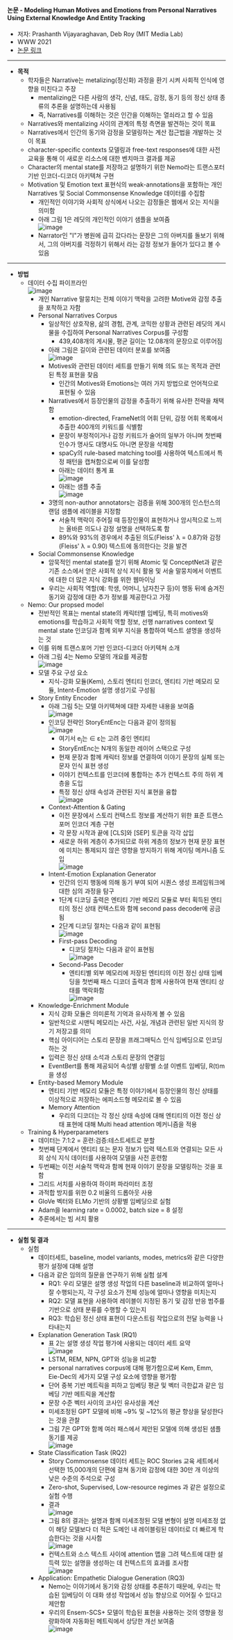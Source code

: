 #### 논문 - Modeling Human Motives and Emotions from Personal Narratives Using External Knowledge And Entity Tracking
- 저자: Prashanth Vijayaraghavan, Deb Roy (MIT Media Lab)
- WWW 2021
- [논문 링크](https://dl.acm.org/doi/pdf/10.1145/3442381.3449997)
------------------------------------------------------------------
- **목적**
  - 학자들은 Narrative는 metalizing(정신화) 과정을 환기 시켜 사회적 인식에 영향을 미친다고 주장
    - mentalizing은 다른 사람의 생각, 신념, 태도, 감정, 동기 등의 정신 상태 종류의 추론을 설명하는데 사용됨
    - 즉, Narratives를 이해하는 것은 인간을 이해하는 열쇠라고 할 수 있음
  - Narratives와 mentalizing 사이의 관계의 특정 측면을 발견하는 것이 목표
  - Narratives에서 인간의 동기와 감정을 모델링하는 계산 접근법을 개발하는 것이 목표
  - character-specific contexts 모델링과 free-text responses에 대한 사전 교육을 통해 이 새로운 리소스에 대한 벤치마크 결과를 제공
  - Character의 mental state를 저장하고 설명하기 위한 Nemo라는 트랜스포터 기반 인코더-디코더 아키텍쳐 구현
  - Motivation 및 Emotion text 표현식의 weak-annotations을 포함하는 개인 Narratives 및 Social Commonsense Knowledge 데이터를 수집함
    - 개인적인 이야기와 사회적 상식에서 나오는 감정들은 웹에서 오는 지식을 의미함
    - 아래 그림 1은 레딧의 개인적인 이야기 샘플을 보여줌   
    ![image](https://user-images.githubusercontent.com/49019292/223055811-fc50d6f6-2f40-4675-bfa7-d72b9cad59a1.png)   
    - Narrator인 "I"가 병원에 급히 갔다라는 문장은 그의 아버지를 돌보기 위해서, 그의 아버지를 걱정하기 위해서 라는 감정 정보가 들어가 있다고 볼 수 있음 
----------------------------------------------------------
- **방법**
  - 데이터 수집 파이프라인   
    ![image](https://user-images.githubusercontent.com/49019292/223055834-5c2b7d13-af83-4c9c-8fbc-5deae33962a0.png)      
    - 개인 Narrative 말뭉치는 전체 이야기 맥락을 고려한 Motive와 감정 추출을 포착하고 자함
    - Personal Narratives Corpus  
      - 일상적인 상호작용, 삶의 경험, 관계, 코믹한 상황과 관련된 레딧의 게시물을 수집하여 Personal Narratives Corpus를 구성함 
        - 439,408개의 게시물, 평균 길이는 12.08개의 문장으로 이루어짐
      - 아래 그림은 길이와 관련된 데이터 분포를 보여줌   
        ![image](https://user-images.githubusercontent.com/49019292/223055866-16ed09cf-0103-4aa0-8295-403e004aef93.png)      
      - Motives와 관련된 데이터 세트를 만들기 위해 의도 또는 목적과 관련된 특정 표현을 찾음
        - 인간의 Motives와 Emotions는 여러 가지 방법으로 언어적으로 표현될 수 있음
      - Narratives에서 등장인물의 감정을 추출하기 위해 유사한 전략을 채택함
        - emotion-directed, FrameNet의 어휘 단위, 감정 어휘 목록에서 추출한 400개의 키워드를 식별함
        - 문장이 부정적이거나 감정 키워드가 술어의 일부가 아니며 첫번째 인수가 명사도 대명사도 아니면 문장을 삭제함
        - spaCy의 rule-based matching tool를 사용하여 텍스트에서 특정 패턴을 캡쳐함으로써 이를 달성함
        - 아래는 데이터 통계 표   
          ![image](https://user-images.githubusercontent.com/49019292/223055906-382c15a3-c243-4f0e-b60b-c12e636eb992.png)      
        - 아래는 샘플 추출   
          ![image](https://user-images.githubusercontent.com/49019292/223055935-c02886ba-6633-4033-a5fe-02d6b429e53f.png)     
      - 3명의 non-author annotators는 검증을 위해 300개의 인스턴스의 랜덤 샘플에 레이블을 지정함
        - 서술적 맥락이 주어질 때 등장인물이 표현하거나 암시적으로 느끼는 올바른 의도나 감정 설명을 선택하도록 함
        - 89%와 93%의 경우에서 추출된 의도(Fleiss' λ = 0.87)와 감정(Fleiss' λ = 0.90) 텍스트에 동의한다는 것을 발견
    - Social Commonsense Knowledge
      - 암묵적인 mental state를 얻기 위해 Atomic 및 ConceptNet과 같은 기존 소스에서 얻은 사회적 상식 지식 활용 및 서술 말뭉치에서 이벤트에 대한 더 많은 지식 강화를 위한 웹마이닝 
      - 우리는 사회적 역할(예: 학생, 어머니, 남자친구 등)이 행동 뒤에 숨겨진 동기와 감정에 대한 추가 정보를 제공한다고 가정
  - Nemo: Our propsed model
    - 전반적인 목표는 mental state의 캐릭터별 임베딩, 특히 motives와 emotions를 학습하고 사회적 역할 정보, 선행 narratives context 및 mental state 인코딩과 함께 외부 지식을 통합하여 텍스트 셜명을 생성하는 것
    - 이를 위해 트랜스포머 기반 인코더-디코더 아키텍쳐 소개
    - 아래 그림 4는 Nemo 모델의 개요를 제공함   
      ![image](https://user-images.githubusercontent.com/49019292/223055970-a649068d-d606-4830-94c3-415f5670b694.png)      
    - 모델 주요 구성 요소
      - 지식-강화 모듈(Kem), 스토리 엔티티 인코더, 엔티티 기반 메모리 모듈, Intent-Emotion 설명 생성기로 구성됨 
    - Story Entity Encoder
      - 아래 그림 5는 모델 아키텍쳐에 대한 자세한 내용을 보여줌   
        ![image](https://user-images.githubusercontent.com/49019292/223056004-ff3a8550-385d-4cae-9f64-9b8602de5cb4.png)      
      - 인코딩 전략인 StoryEntEnc는 다음과 같이 정의됨   
        ![image](https://user-images.githubusercontent.com/49019292/223056065-b8261447-01f8-4d29-b768-45fa70cf1bcb.png)      
        - 여기서 e<sub>j</sub>는 ∈ ε는 고려 중인 엔티티
        - StoryEntEnc는 N개의 동일한 레이어 스택으로 구성 
        - 현재 문장과 함께 캐릭터 정보를 연결하여 이야기 문장의 실체 또는 문자 인식 표현 생성
        - 이야기 컨텍스트를 인코더에 통합하는 추가 컨텍스트 주의 하위 계층을 도입
        - 특정 정신 상태 속성과 관련된 지식 표현을 융합   
          ![image](https://user-images.githubusercontent.com/49019292/223056113-f38f862b-c823-495b-aa0b-4763a15365c8.png)      
      - Context-Attention & Gating
        - 이전 문장에서 스토리 컨텍스트 정보를 계산하기 위한 표준 트랜스포머 인코더 계층 구현    
        - 각 문장 시작과 끝에 [CLS]와 [SEP] 토큰을 각각 삽입
        - 새로운 하위 계층이 추가되므로 하위 계층의 정보가 현재 문장 표현에 미치는 통제되지 않은 영향을 방지하기 위해 게이팅 메커니즘 도입   
          ![image](https://user-images.githubusercontent.com/49019292/223056161-1b2273a2-9854-405f-8385-3affb3418484.png)      
      - Intent-Emotion Explanation Generator
        - 인간의 인지 행동에 의해 동기 부여 되어 시퀀스 생성 프레임워크에 대한 심의 과정을 탐구 
        - 1단계 디코딩 출력은 엔티티 기반 메모리 모듈로 부터 획득된 엔티티의 정신 상태 컨텍스트와 함께 second pass decoder에 공금됨
        - 2단계 디코딩 절차는 다음과 같이 표현됨   
          ![image](https://user-images.githubusercontent.com/49019292/223056193-70d25129-d61f-475c-9a12-58c22deda1c8.png)      
        - First-pass Decoding
          - 디코딩 절차는 다음과 같이 표현됨   
            ![image](https://user-images.githubusercontent.com/49019292/223056232-c11956dd-8cc6-47e4-a532-d30dae27238f.png)      
        - Second-Pass Decoder
          - 엔티티별 외부 메모리에 저장된 엔티티의 이전 정신 상태 임베딩을 첫번째 패스 디코더 출력과 함께 사용하여 현재 엔티티 상태를 맥락화함   
            ![image](https://user-images.githubusercontent.com/49019292/223056279-5d84948e-5324-42b0-9367-7244b28d28d3.png)      
    - Knowledge-Enrichment Module
      - 지식 강화 모듈은 의미론적 기억과 유사하게 볼 수 있음
      - 일반적으로 시맨틱 메모리는 사건, 사실, 개념과 관련된 일반 지식의 장기 저장고를 의미
      - 핵심 아이디어는 스토리 문장을 프래그매틱스 인식 임베딩으로 인코딩하는 것
      - 입력은 정신 상태 소석과 스토리 문장의 연결임
      -  EventBert를 통해 제공되어 속성별 상황별 소셜 이벤트 임베딩, R(t)m을 생성
    - Entity-based Memory Module
      - 엔티티 기반 메모리 모듈은 특정 이야기에서 등장인물의 정신 상태를 이상적으로 저장하는 에피소드형 메모리로 볼 수 있음 
      - Memory Attention
        - 우리의 디코더는 각 정신 상태 속성에 대해 엔티티의 이전 정신 상태 표현에 대해 Multi head attention 메커니즘을 적용
  - Training & Hyperparameters
    - 데이터는 7:1:2 = 훈련:검증:테스트세트로 분할
    - 첫번째 단계에서 엔티티 또는 문자 정보가 입력 텍스트와 연결되는 모든 사회 상식 지식 데이터를 사용하여 모델을 사전 훈련함
    - 두번째는 이전 서술적 맥락과 함께 현재 이야기 문장을 모델링하는 것을 포함 
    - 그리드 서치를 사용하여 하이퍼 파라미터 조정
    - 과적합 방지를 위한 0.2  비율의 드롭아웃 사용
    - GloVe 벡터와 ELMo 기반의 상황별 임베딩으로 실험
    - Adam을 learning rate = 0.0002, batch size = 8 설정
    - 추론에서는 빔 서치 활용
----------------------------------------
- **실험 및 결과**
  - 실험
    - 데이터세트, baseline, model variants, modes, metrics와 같은 다양한 평가 설정에 대해 설명
    - 다음과 같은 임의의 질문을 연구하기 위해 실험 설계
      - RQ1: 우리 모델은 설명 생성 작업의 다른 baseline과 비교하여 얼마나 잘 수행되는지, 각 구성 요소가 전체 성능에 얼마나 영향을 미치는지
      - RQ2: 모델 표현을 사용하여 레이블이 지정된 동기 및 감정 반응 범주를 기반으로 상태 분류를 수행할 수 있는지
      - RQ3: 학습된 정신 상태 표현이 다운스트림 작업으로의 전달 능력을 나타내는지
    - Explanation Generation Task (RQ1)
      - 표 2는 설명 생성 작업 평가에 사용되는 데이터 세트 요약   
         ![image](https://user-images.githubusercontent.com/49019292/223056312-2fd8b21e-8c2b-4fcc-90fb-a61cde9959a6.png)       
      - LSTM, REM, NPN, GPT와 성능을 비교함
      - personal narratives corpus에 대해 평가함으로써 Kem, Emm, Eie-Dec의 세가지 모델 구성 요소에 영향을 평가함 
      - 단어 중복 기반 메트릭을 피하고 임베딩 평균 및 벡터 극한값과 같은 임베딩 기반 메트릭을 계산함
      - 문장 수준 벡터 사이의 코사인 유사성을 계산
      - 미세조정된 GPT 모델에 비해 ~9% 및 ~12%의 평균 향상을 달성한다는 것을 관찰
      - 그림 7은 GPT와 함께 여러 패스에서 제안된 모델에 의해 생성된 샘플 동기를 제공           
        ![image](https://user-images.githubusercontent.com/49019292/223056341-63c912f4-2a20-4741-a43a-e8f6bb679bf2.png)      
    - State Classification Task (RQ2)
      - Story Commonsense 데이터 세트는 ROC Stories 교육 세트에서 선택한 15,000개의 단편에 걸쳐 동기와 감정에 대한 30만 개 이상의 낮은 수준의 주석으로 구성
      - Zero-shot, Supervised, Low-resource regimes 과 같은 설정으로 실험 수행
      - 결과    
        ![image](https://user-images.githubusercontent.com/49019292/223056385-f3fd3ec5-d02f-45b6-b806-b138f6fae2b7.png)     
      - 그림 8의 결과는 설명과 함께 미세조정된 모델 변형이 설명 미세조정 없이 해당 모델보다 더 적은 도메인 내 레이블링된 데이터로 더 빠르게 학습한다는 것을 시사함   
        ![image](https://user-images.githubusercontent.com/49019292/223056411-de2471f6-a44f-48dd-9b8a-8e3442cfc388.png)   
      -  컨텍스트와 소스 텍스트 사이에 attention 맵을 그려 텍스트에 대한 설득력 있는 설명을 생성하는 데 컨텍스트의 효과를 조사함   
        ![image](https://user-images.githubusercontent.com/49019292/223056452-8c32a104-6eec-4e4d-a893-1dc3b59b3397.png)     
    - Application: Empathetic Dialogue Generation (RQ3)
      - Nemo는 이야기에서 동기와 감정 상태를 추론하기 때문에, 우리는 학습된 임베딩이 이 대화 생성 작업에서 성능 향상으로 이어질 수 있다고 제안함
      - 우리의 Ensem-SCS+ 모델이 학습된 표현을 사용하는 것의 영향을 정량화하여 자동화된 메트릭에서 상당한 개선 보여줌   
        ![image](https://user-images.githubusercontent.com/49019292/223056482-4f517195-350f-40da-bb33-e9dae1d23883.png)      

